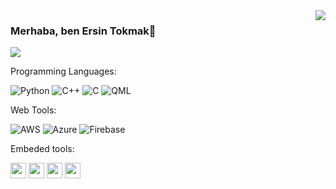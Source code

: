 <img align='right' src="https://github-readme-stats.vercel.app/api?username=Ersin-tokmak&show_icons=true&theme=light">

### Merhaba, ben Ersin Tokmak👋

<p align="left">
  <a target="_blank" href="https://www.linkedin.com/in/ersin-tokmak-628888231/"><img src="https://img.shields.io/badge/linkedin-%230077B5.svg?&style=for-the-badge&logo=linkedin&logoColor=white"></a>
</p>

Programming Languages:

<img alt="Python" src="https://img.shields.io/badge/python%20-%2314354C.svg?&style=for-the-badge&logo=python&logoColor=white"/>  <img alt="C++" src="https://img.shields.io/badge/c++%20-%2300599C.svg?&style=for-the-badge&logo=c%2B%2B&ogoColor=white"/> <img alt="C" src="https://img.shields.io/badge/%20-%2314354C.svg?&style=for-the-badge&logo=C&logoColor=white"/>  <img alt="QML" src="https://img.shields.io/badge/QML%20-%23323330.svg?&style=for-the-badge&logo=QML%2B%2B&ogoColor=white"/>

Web Tools:

<img alt="AWS" src="https://img.shields.io/badge/AWS%20-%23FF9900.svg?&style=for-the-badge&logo=amazon-aws&logoColor=white"/> <img alt="Azure" src="https://img.shields.io/badge/azure%20-%230072C6.svg?&style=for-the-badge&logo=azure-devops&logoColor=white"/> <img alt="Firebase" src="https://img.shields.io/badge/Firebase%20-%2300551.svg?&style=for-the-badge&logo=Firebase&logoColor=white"/>

Embeded tools:

<img height="25" src="https://wiki.st.com/stm32mpu/nsfr_img_auth.php/archive/c/c5/20211105095744%21ST_logo.png">  <img height="25" src="https://support.arduino.cc/hc/article_attachments/4679252720284/ArduinoCommunityLogo.png">  <img height="25" src="https://media.wired.com/photos/59266b6daf95806129f4f659/master/w_2560%2Cc_limit/RaspberryPiTA.jpg">  <img height="25" src="https://www.espressif.com/sites/all/themes/espressif/logo-black.svg"> 


